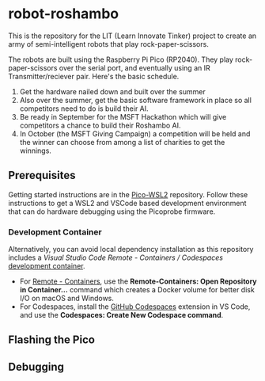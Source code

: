 # robot-roshambo

This is the repository for the LIT (Learn Innovate Tinker) project to create an army of semi-intelligent robots that play rock-paper-scissors.

The robots are built using the Raspberry Pi Pico (RP2040). They play rock-paper-scissors over the serial port, and eventually using an IR Transmitter/reciever pair.  Here's the basic schedule.

1. Get the hardware nailed down and built over the summer
2. Also over the summer, get the basic software framework in place so all competitors need to do is build their AI.
3. Be ready in September for the MSFT Hackathon which will give competitors a chance to build their Roshambo AI.
4. In October (the MSFT Giving Campaign) a competition will be held and the winner can choose from among a list of charities to get the winnings.

## Prerequisites

Getting started instructions are in the [Pico-WSL2](https://github.com/n7jti/pico-wsl2) repository. Follow these instructions to get a WSL2 and VSCode based development environment that can do hardware debugging using the Picoprobe firmware.

### Development Container

Alternatively, you can avoid local dependency installation as this repository includes a *Visual Studio Code Remote - Containers / Codespaces* [development container](https://github.com/n7jti/robot-roshambo/tree/main/.devcontainer).

- For [Remote - Containers](https://aka.ms/vscode-remote/download/containers), use the **Remote-Containers: Open Repository in Container...** command which creates a Docker volume for better disk I/O on macOS and Windows.
- For Codespaces, install the [GitHub Codespaces](https://marketplace.visualstudio.com/items?itemName=GitHub.codespaces) extension in VS Code, and use the **Codespaces: Create New Codespace command**.

## Flashing the Pico

<!-- TODO: -->

## Debugging

<!-- TODO: debugging with pico probe and openocd -->
